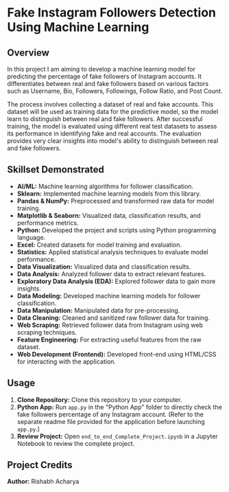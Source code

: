 # Fake Instagram Followers Detection Using Machine Learning

## Overview

In this project I am aiming to develop a machine learning model for predicting the percentage of fake followers of Instagram accounts. It differentiates between real and fake followers based on various factors such as Username, Bio, Followers, Followings,  Follow Ratio, and Post Count.

The process involves collecting a dataset of real and fake accounts. This dataset will be used as training data for the predictive model, so the model learn to distinguish between real and fake followers. After successful training, the model is evaluated using different real test datasets to assess its performance in identifying fake and real accounts. The evaluation provides very clear insights into model's ability to distinguish between real and fake followers.

## Skillset Demonstrated

- **AI/ML:** Machine learning algorithms for follower classification.
- **Sklearn:** Implemented machine learning models from this library.
- **Pandas & NumPy:** Preprocessed and transformed raw data for model training.
- **Matplotlib & Seaborn:** Visualized data, classification results, and performance metrics.
- **Python:** Developed the project and scripts using Python programming language.
- **Excel:** Created datasets for model training and evaluation.
- **Statistics:** Applied statistical analysis techniques to evaluate model performance.
- **Data Visualization:** Visualized data and classification results.
- **Data Analysis:** Analyzed follower data to extract relevant features.
- **Exploratory Data Analysis (EDA):** Explored follower data to gain more insights.
- **Data Modeling:** Developed machine learning models for follower classification.
- **Data Manipulation:** Manipulated data for pre-processing.
- **Data Cleaning:** Cleaned and sanitized raw follower data for training.
- **Web Scraping:** Retrieved follower data from Instagram using web scraping techniques.
- **Feature Engineering:** For extracting useful features from the raw dataset.
- **Web Development (Frontend):** Developed front-end using HTML/CSS for interacting with the application.

## Usage

1. **Clone Repository:** Clone this repository to your computer.
2. **Python App:** Run `app.py` in the "Python App" folder to directly check the fake followers percentage of any Instagram account. (Refer to the separate readme file provided for the application before launching `app.py`.)
3. **Review Project:** Open `end_to_end_Complete_Project.ipynb` in a Jupyter Notebook to review the complete project.

## Project Credits

**Author:** Rishabh Acharya
